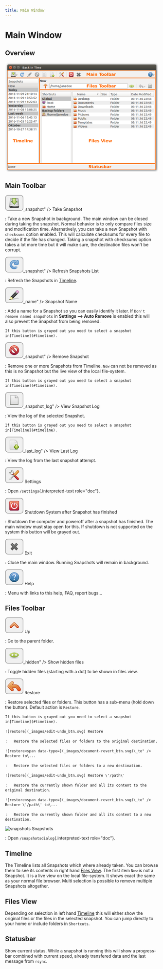 ```yaml
---
title: Main Window
---
```

Main Window
===========

Overview
--------

<!-- ![Back In Time main window](_images/light/main_window_sections.png#only-light)
![Back In Time main window](_images/dark/main_window_sections.png#only-dark) -->

![Back In Time main window](_images/light/main_window_sections.png)


Main Toolbar
------------

![take<span data-type=](_images/document-save_btn.svg)\_snapshot" /> Take Snapshot

:   Take a new Snapshot in background. The main window can be closed during taking the snapshot. Normal behavior is to only compare files size and modification time. Alternatively, you can take a new Snapshot with `checksums` option enabled. This will calculate checksums for every file to decide if the file has changed. Taking a snapshot with checksums option takes a lot more time but it will make sure, the destination files won\'t be corrupt.

![refresh<span data-type=](_images/view-refresh_btn.svg)\_snapshot" /> Refresh Snapshots List

:   Refresh the Snapshots in [Timeline](#timeline).

![snapshot<span data-type=](_images/gtk-edit_btn.svg)\_name" /> Snapshot Name

:   Add a name for a Snapshot so you can easily identify it later. If `Don't remove named snapshots` in **Settings \--\> Auto Remove** is enabled this will also prevent the Snapshot from being removed.

    If this button is grayed out you need to select a snapshot in[Timeline](#timeline).

![remove<span data-type=](_images/edit-delete_btn.svg)\_snapshot" /> Remove Snapshot

:   Remove one or more Snapshots from Timeline. `Now` can not be removed as this is no Snapshot but the live view of the local file-system.

    If this button is grayed out you need to select a snapshot in[Timeline](#timeline).

![view<span data-type=](_images/text-plain_btn.svg)\_snapshot\_log" /> View Snapshot Log

:   View the log of the selected Snapshot.

    If this button is grayed out you need to select a snapshot in[Timeline](#timeline).

![view<span data-type=](_images/document-new_btn.svg)\_last\_log" /> View Last Log

:   View the log from the last snapshot attempt.

![settings](_images/gtk-preferences_btn.svg) Settings

:   Open `/settings`{.interpreted-text role="doc"}.

![shutdown](_images/system-shutdown_btn.svg) Shutdown System after Snapshot has finished

:   Shutdown the computer and poweroff after a snapshot has finished. The main window must stay open for this. If shutdown is not supported on the system this button will be grayed out.

![exit](_images/window-close_btn.svg) Exit

:   Close the main window. Running Snapshots will remain in background.

![help](_images/help-contents_btn.svg) Help

:   Menu with links to this help, FAQ, report bugs\...

Files Toolbar
-------------

![up](_images/go-up_btn.svg) Up

:   Go to the parent folder.

![show<span data-type=](_images/show-hidden_btn.svg)\_hidden" /> Show hidden files

:   Toggle hidden files (starting with a dot) to be shown in files view.

![restore](_images/edit-undo_btn.svg) Restore

:   Restore selected files or folders. This button has a sub-menu (hold down the button). Default action is `Restore`.

    If this button is grayed out you need to select a snapshot in[Timeline](#timeline).

    ![restore](_images/edit-undo_btn.svg) Restore

    :   Restore the selected files or folders to the original destination.

    ![restore<span data-type=](_images/document-revert_btn.svg)\_to" /> Restore to\...

    :   Restore the selected files or folders to a new destination.

    ![restore](_images/edit-undo_btn.svg) Restore \'/path\'

    :   Restore the currently shown folder and all its content to the original destination.

    ![restore<span data-type=](_images/document-revert_btn.svg)\_to" /> Restore \'/path\' to\...

    :   Restore the currently shown folder and all its content to a new destination.

![snapshots](_images/file-manager_btn.svg) Snapshots

:   Open `/snapshotsdialog`{.interpreted-text role="doc"}.

Timeline
--------

The Timeline lists all Snapshots which where already taken. You can browse them to see its contents in right hand [Files View](#files-view). The first item `Now` is not a Snapshot. It is a live view on the local file-system. It shows exact the same as your normal file browser. Multi selection is possible to remove multiple Snapshots altogether.

Files View
----------

Depending on selection in left hand [Timeline](#timeline) this will either show the original files or the files in the selected snapshot. You can jump directly to your home or include folders in `Shortcuts`.

Statusbar
---------

Show current status. While a snapshot is running this will show a progress-bar combined with current speed, already transfered data and the last message from `rsync`.
